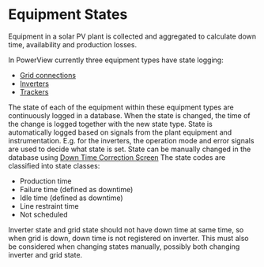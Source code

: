 # Equipment States

Equipment in a solar PV plant is collected and aggregated to calculate down time, availability and production losses.

In PowerView currently three equipment types have state logging:
- [Grid connections](grid.md)
- [Inverters](inverter.md)
- [Trackers](tracker.md)

The state of each of the equipment within these equipment types are continuously logged in a database. When the state is changed, the time of the change is logged together with the new state type. 
State is automatically logged based on signals from the plant equipment and instrumentation. E.g. for the inverters, the operation mode and error signals are used to decide what state is set.
State can be manually changed in the database using [Down Time Correction Screen](../../user_interfaces/manual/down_time_correction.md)
The state codes are classified into state classes:
- Production time
- Failure time (defined as downtime)
- Idle time (defined as downtime)
- Line restraint time
- Not scheduled

Inverter state and grid state should not have down time at same time, so when grid is down, down time is not registered on inverter. 
This must also be considered when changing states manually, possibly both changing inverter and grid state.
